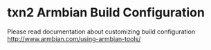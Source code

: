 # txn2 Armbian Build Configuration


Please read documentation about customizing build configuration
http://www.armbian.com/using-armbian-tools/
